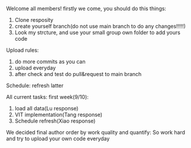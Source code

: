 Welcome all members!
firstly we come, you should do this things:
1. Clone resposity
2. create yourself branch(do not use main branch to do any changes!!!!!)
3. Look my strcture, and use your small group own folder to add yours code

Upload rules:
1. do more commits as you can
2. upload everyday
3. after check and test do pull&request to main branch

Schedule:
refresh latter

All current tasks:
first week(9/10):
1. load all data(Lu response)
2. VIT implementation(Tang response)
3. Schedule refresh(Xiao response)

We decided final author order by work quality and quantify:
So work hard and try to upload your own code everyday
